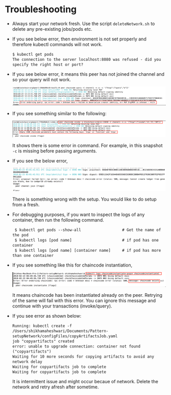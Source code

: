 Troubleshooting
===============

* Always start your network fresh. Use the script `deleteNetwork.sh` to delete any pre-existing jobs/pods etc.

* If you see below error, then environment is not set properly and therefore kubectl commands will not work.
  ```
  $ kubectl get pods
  The connection to the server localhost:8080 was refused - did you specify the right host or port?
  ```
  
* If you see below error, it means this peer has not joined the channel and so your query will not work.

  ![](images/error1.png)
  
* If you see something similar to the following:

  ![](images/error2.png)
  
  It shows there is some error in command. For example, in this snapshot `-c` is missing before passing arguments.
  
* If you see the below error,

  ![](images/error3.png)
  
  There is something wrong with the setup. You would like to do setup from a fresh.
  
* For debugging purposes, if you want to inspect the logs of any container, then run the following command.

  ```
   $ kubectl get pods --show-all                  # Get the name of the pod
   $ kubectl logs [pod name]                      # if pod has one container
   $ kubectl logs [pod name] [container name]     # if pod has more than one container
  ```
  
* If you see something like this for chaincode instantiation,

  ![](images/error4.png)
  
  It means chaincode has been instantiated already on the peer. Retrying of the same will fail with this error. You can ignore
  this message and continue with your transactions (invoke/query).
  
* If you see error as shown below:

  ```
  Running: kubectl create -f /Users/shikhamaheshwari/Documents/Pattern-setupNetwork/configFiles/copyArtifactsJob.yaml
  job "copyartifacts" created
  error: unable to upgrade connection: container not found ("copyartifacts")
  Waiting for 10 more seconds for copying artifacts to avoid any network delay
  Waiting for copyartifacts job to complete
  Waiting for copyartifacts job to complete
  ```

  It is intermittent issue and might occur becaue of network. Delete the network and retry afresh after sometime. 
